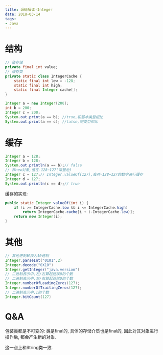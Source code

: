 ```yaml
---
title: 源码解读-Integer
date: 2018-03-14
tags:
- Java
---
```


# 结构

```Java
// 值存储
private final int value;
// 缓存类
private static class IntegerCache {
    static final int low = -128;
    static final int high;
    static final Integer cache[];
}
```

```Java
Integer a = new Integer(200);
int b = 200;
Integer c = 200;
System.out.print(a == b); //true,和基本类型相比
System.out.print(a == c); //false,同类型相比
```

# 缓存

```Java
Integer a = 128;
Integer b = 128;
System.out.println(a == b);// false
// 非new对象,值在-128~127(常量池)
Integer c = 127;// Integer.valueOf(127),会对-128~127的数字进行缓存
Integer d = 127;
System.out.println(c == d);// true
```

缓存的实现:

```Java
public static Integer valueOf(int i) {
    if (i >= IntegerCache.low && i <= IntegerCache.high)
        return IntegerCache.cache[i + (-IntegerCache.low)];
    return new Integer(i);
}
```

# 其他

```Java
// 其他进制转换为10进制
Integer.parseInt("0101",2)
Integer.decode("0X10")
Integer.getInteger("java.version")
// 二进制表示中,左/右算起连续0的个数
// 二进制表示中,左/右算起连续0的个数
Integer.numberOfLeadingZeros(127);
Integer.numberOfTrailingZeros(127);
// 二进制表示中,1的个数
Integer.bitCount(127)
```

# Q&A

包装类都是不可变的: 类是final的, 具体的存储介质也是final的, 因此对其对象进行操作后, 都会产生新的对象.

这一点上和String类一致.
